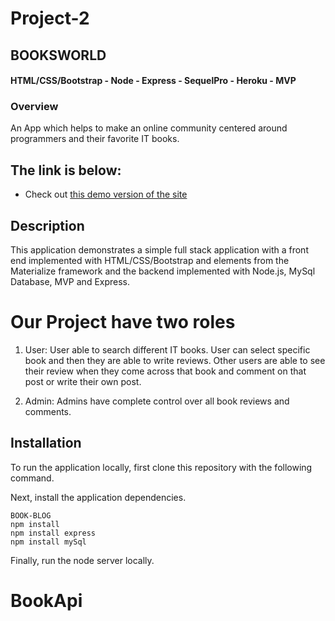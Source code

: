 # Project-2
 ## BOOKSWORLD
#### HTML/CSS/Bootstrap - Node - Express - SequelPro - Heroku - MVP

### Overview

An App which helps to make an online community centered around programmers and their 
favorite IT books.
  
 
  
  ## The link is below:

* Check out [this demo version of the site](https://afternoon-stream-94315.herokuapp.com/
)

## Description

This application demonstrates a simple full stack application with a front end implemented with HTML/CSS/Bootstrap and elements from the Materialize framework and the backend implemented with Node.js, MySql Database, MVP and Express.

# Our Project have two roles
1. User: User able to search different IT books. User can select specific book and then they are able to write reviews. Other users are able to see their review when they come across that book and comment on that post or write their own post.

2.  Admin: Admins have complete control over all book reviews and comments. 


## Installation

To run the application locally, first clone this repository with the following command.

 
	
Next, install the application dependencies.

	BOOK-BLOG
	npm install
	npm install express
	npm install mySql
	
Finally, run the node server locally.
# BookApi
